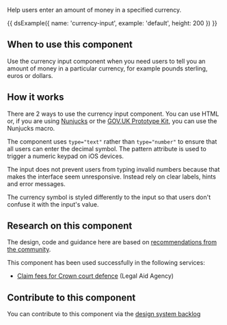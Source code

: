 Help users enter an amount of money in a specified currency.

{{ dsExample({
  name: 'currency-input',
  example: 'default',
  height: 200
}) }}

## When to use this component

Use the currency input component when you need users to tell you an amount of money in a particular currency, for example pounds sterling, euros or dollars.

## How it works

There are 2 ways to use the currency input component. You can use HTML or, if you are using [Nunjucks](https://mozilla.github.io/nunjucks/) or the [GOV.UK Prototype Kit](https://govuk-prototype-kit.herokuapp.com/), you can use the Nunjucks macro.

The component uses `type="text"` rather than `type="number"` to ensure that all users can enter the decimal symbol. The pattern attribute is used to trigger a numeric keypad on iOS devices.

The input does not prevent users from typing invalid numbers because that makes the interface seem unresponsive. Instead rely on clear labels, hints and error messages.

The currency symbol is styled differently to the input so that users don't confuse it with the input's value.

## Research on this component

The design, code and guidance here are based on [recommendations from the community](https://github.com/alphagov/govuk-design-system-backlog/issues/68).

This component has been used successfully in the following services:

- [Claim fees for Crown court defence](https://claim-crown-court-defence.service.gov.uk/) (Legal Aid Agency)

## Contribute to this component

You can contribute to this component via the [design system backlog](https://github.com/ministryofjustice/moj-design-system-backlog/issues/9)